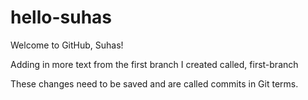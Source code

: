# hello-suhas
Welcome to GitHub,  Suhas!

Adding in more text from the first branch I created called, first-branch

These changes need to be saved and are called commits in Git terms.
